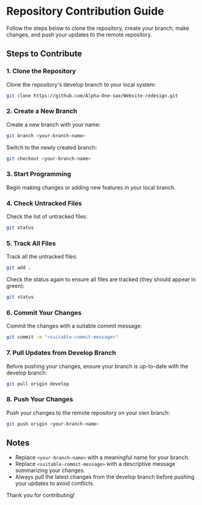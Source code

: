# Repository Contribution Guide

Follow the steps below to clone the repository, create your branch, make changes, and push your updates to the remote repository.

## Steps to Contribute

### 1. Clone the Repository
Clone the repository's develop branch to your local system:
```bash
git clone https://github.com/Alpha-One-sae/Website-redesign.git
```

### 2. Create a New Branch
Create a new branch with your name:
```bash
git branch <your-branch-name>
```
Switch to the newly created branch:
```bash
git checkout <your-branch-name>
```

### 3. Start Programming
Begin making changes or adding new features in your local branch.

### 4. Check Untracked Files
Check the list of untracked files:
```bash
git status
```

### 5. Track All Files
Track all the untracked files:
```bash
git add .
```
Check the status again to ensure all files are tracked (they should appear in green):
```bash
git status
```

### 6. Commit Your Changes
Commit the changes with a suitable commit message:
```bash
git commit -m "<suitable-commit-message>"
```

### 7. Pull Updates from Develop Branch
Before pushing your changes, ensure your branch is up-to-date with the develop branch:
```bash
git pull origin develop
```

### 8. Push Your Changes
Push your changes to the remote repository on your own branch:
```bash
git push origin <your-branch-name>
```

## Notes
- Replace `<your-branch-name>` with a meaningful name for your branch.
- Replace `<suitable-commit-message>` with a descriptive message summarizing your changes.
- Always pull the latest changes from the develop branch before pushing your updates to avoid conflicts.

Thank you for contributing!
```

